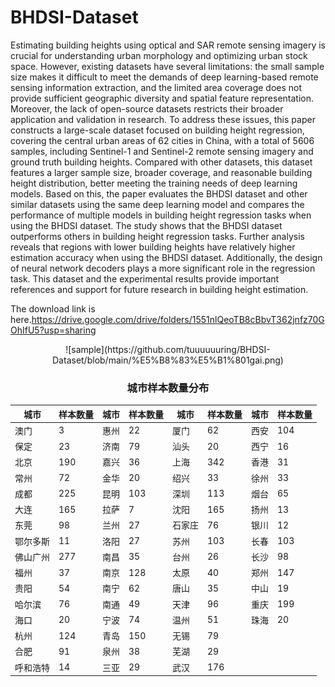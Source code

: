 # BHDSI-Dataset
Estimating building heights using optical and SAR remote sensing imagery is crucial for understanding urban morphology and optimizing urban stock space. However, existing datasets have several limitations: the small sample size makes it difficult to meet the demands of deep learning-based remote sensing information extraction, and the limited area coverage does not provide sufficient geographic diversity and spatial feature representation. Moreover, the lack of open-source datasets restricts their broader application and validation in research. To address these issues, this paper constructs a large-scale dataset focused on building height regression, covering the central urban areas of 62 cities in China, with a total of 5606 samples, including Sentinel-1 and Sentinel-2 remote sensing imagery and ground truth building heights. Compared with other datasets, this dataset features a larger sample size, broader coverage, and reasonable building height distribution, better meeting the training needs of deep learning models. Based on this, the paper evaluates the BHDSI dataset and other similar datasets using the same deep learning model and compares the performance of multiple models in building height regression tasks when using the BHDSI dataset. The study shows that the BHDSI dataset outperforms others in building height regression tasks. Further analysis reveals that regions with lower building heights have relatively higher estimation accuracy when using the BHDSI dataset. Additionally, the design of neural network decoders plays a more significant role in the regression task. This dataset and the experimental results provide important references and support for future research in building height estimation.
 
The download link is here.https://drive.google.com/drive/folders/1551nlQeoTB8cBbvT362jnfz70GOhIfU5?usp=sharing
<center>
![sample](https://github.com/tuuuuuuring/BHDSI-Dataset/blob/main/%E5%B8%83%E5%B1%801gai.png)
 </center>
<center>

### 城市样本数量分布
| 城市       | 样本数量 | 城市       | 样本数量 | 城市       | 样本数量 | 城市       | 样本数量 |
|------------|----------|------------|----------|------------|----------|------------|----------|
| 澳门       | 3        | 惠州       | 22       | 厦门       | 62       | 西安       | 104      |
| 保定       | 23       | 济南       | 79       | 汕头       | 20       | 西宁       | 16       |
| 北京       | 190      | 嘉兴       | 36       | 上海       | 342      | 香港       | 31       |
| 常州       | 72       | 金华       | 20       | 绍兴       | 33       | 徐州       | 33       |
| 成都       | 225      | 昆明       | 103      | 深圳       | 113      | 烟台       | 65       |
| 大连       | 165      | 拉萨       | 7        | 沈阳       | 165      | 扬州       | 13       |
| 东莞       | 98       | 兰州       | 27       | 石家庄     | 76       | 银川       | 12       |
| 鄂尔多斯   | 11       | 洛阳       | 27       | 苏州       | 103      | 长春       | 103      |
| 佛山广州   | 277      | 南昌       | 35       | 台州       | 26       | 长沙       | 98       |
| 福州       | 37       | 南京       | 128      | 太原       | 40       | 郑州       | 147      |
| 贵阳       | 54       | 南宁       | 62       | 唐山       | 35       | 中山       | 19       |
| 哈尔滨     | 76       | 南通       | 49       | 天津       | 96       | 重庆       | 199      |
| 海口       | 20       | 宁波       | 74       | 温州       | 51       | 珠海       | 20       |
| 杭州       | 124      | 青岛       | 150      | 无锡       | 79       |            |          |
| 合肥       | 91       | 泉州       | 38       | 芜湖       | 29       |            |          |
| 呼和浩特   | 14       | 三亚       | 29       | 武汉       | 176      |            |          |
</center>
